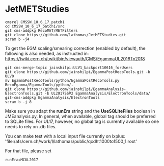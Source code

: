 # JetMETStudies

```
cmsrel CMSSW_10_6_17_patch1
cd CMSSW_10_6_17_patch1/src
git cms-addpkg RecoMET/METFilters
git clone https://github.com/lathomas/JetMETStudies.git 
scram b -j4
```

To get the EGM scaling/smearing correction (enabled by default), the following is also needed, as instructed in: <br>
https://twiki.cern.ch/twiki/bin/viewauth/CMS/EgammaUL2016To2018
```
git cms-merge-topic jainshilpi:ULV1_backport10616_forUsers
git clone https://github.com/jainshilpi/EgammaPostRecoTools.git -b ULV0  
mv EgammaPostRecoTools/python/EgammaPostRecoTools.py RecoEgamma/EgammaTools/python/.
git clone https://github.com/jainshilpi/EgammaAnalysis-ElectronTools.git -b UL2017SSV2 EgammaAnalysis/ElectronTools/data/
git-cms-addpkg EgammaAnalysis/ElectronTools
scram b -j 8
```


Make sure you adapt the **runEra** string and the **UseSQLiteFiles** boolean in JMEanalysis.py. 
In general, when available, global tag should be preferred to SQLite files. For UL17, however, no global tag is currently available so one needs to rely on .db files. 

You can make test with a local input file currently on lxplus: 
'file:/afs/cern.ch/work/l/lathomas/public/qcdht1000to1500_1.root'

For that file, please set
```
runEra=MCUL2017
```
